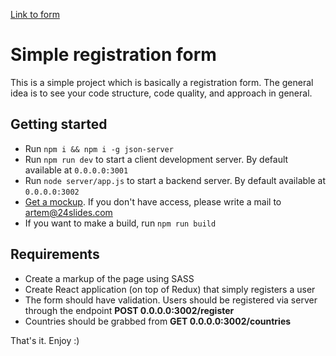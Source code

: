 [Link to form]( https://svitlanatsupryk-jul18.github.io/React-HTTP/)

# Simple registration form

This is a simple project which is basically a registration form. The general idea is to see your code structure, code quality, and approach in general.

## Getting started

- Run `npm i && npm i -g json-server`
- Run `npm run dev` to start a client development server. By default available at `0.0.0.0:3001`
- Run `node server/app.js` to start a backend server. By default available at `0.0.0.0:3002`
- [Get a mockup](zpl.io/adzK17p). If you don't have access, please write a mail to artem@24slides.com
- If you want to make a build, run `npm run build`

## Requirements

- Create a markup of the page using SASS
- Create React application (on top of Redux) that simply registers a user
- The form should have validation. Users should be registered via server through the endpoint **POST 0.0.0.0:3002/register**
- Countries should be grabbed from **GET 0.0.0.0:3002/countries**

That's it. Enjoy :)